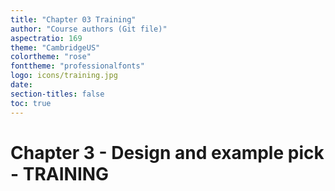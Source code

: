 ```yaml
---
title: "Chapter 03 Training"
author: "Course authors (Git file)"
aspectratio: 169
theme: "CambridgeUS"
colortheme: "rose"
fonttheme: "professionalfonts"
logo: icons/training.jpg
date:
section-titles: false
toc: true
---
```


# Chapter 3 - Design and example pick - TRAINING
 